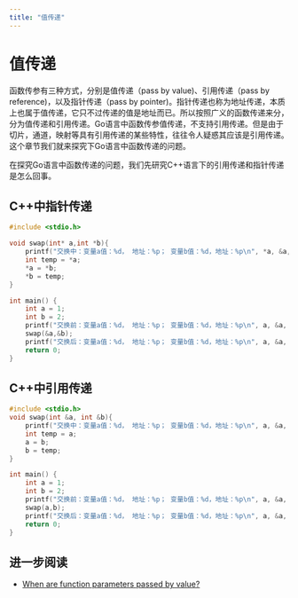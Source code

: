 ```yaml
---
title: "值传递"
---
```


# 值传递

函数传参有三种方式，分别是值传递（pass by value)、引用传递（pass by reference)，以及指针传递（pass by pointer)。指针传递也称为地址传递，本质上也属于值传递，它只不过传递的值是地址而已。所以按照广义的函数传递来分，分为值传递和引用传递。Go语言中函数传参值传递，不支持引用传递。但是由于切片，通道，映射等具有引用传递的某些特性，往往令人疑惑其应该是引用传递。这个章节我们就来探究下Go语言中函数传递的问题。

在探究Go语言中函数传递的问题，我们先研究C++语言下的引用传递和指针传递是怎么回事。

## C++中指针传递

```cpp
#include <stdio.h>

void swap(int* a,int *b){
    printf("交换中：变量a值：%d， 地址：%p； 变量b值：%d，地址：%p\n", *a, &a, *b, &b);
    int temp = *a;
    *a = *b;
    *b = temp;
}

int main() {
    int a = 1;
    int b = 2;
    printf("交换前：变量a值：%d， 地址：%p； 变量b值：%d，地址：%p\n", a, &a, b, &b);
    swap(&a,&b);
    printf("交换后：变量a值：%d， 地址：%p； 变量b值：%d，地址：%p\n", a, &a, b, &b);
    return 0;
}
```

## C++中引用传递

```cpp
#include <stdio.h>
void swap(int &a, int &b){
    printf("交换中：变量a值：%d， 地址：%p； 变量b值：%d，地址：%p\n", a, &a, b, &b);
    int temp = a;
    a = b;
    b = temp;
}

int main() {
    int a = 1;
    int b = 2;
    printf("交换前：变量a值：%d， 地址：%p； 变量b值：%d，地址：%p\n", a, &a, b, &b);
    swap(a,b);
    printf("交换后：变量a值：%d， 地址：%p； 变量b值：%d，地址：%p\n", a, &a, b, &b);
    return 0;
}
```

## 进一步阅读

- [When are function parameters passed by value?](https://golang.org/doc/faq#pass_by_value)
